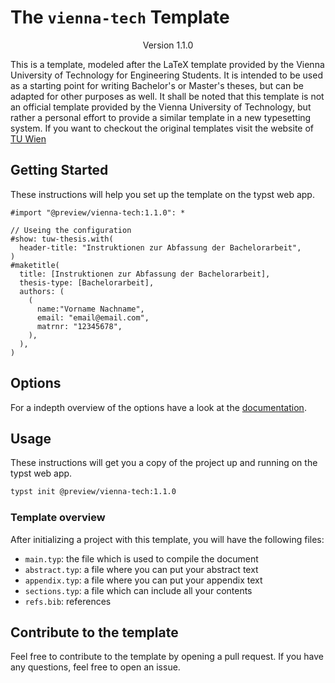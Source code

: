 # The `vienna-tech` Template
<div align="center">Version 1.1.0</div>

This is a template, modeled after the LaTeX template provided by the Vienna University of Technology for Engineering Students. It is intended to be used as a starting point for writing Bachelor's or Master's theses, but can be adapted for other purposes as well. It shall be noted that this template is not an official template provided by the Vienna University of Technology, but rather a personal effort to provide a similar template in a new typesetting system. If you want to checkout the original templates visit the website of [TU Wien](https://www.tuwien.at/cee/edvlabor/lehre/vorlagen) 


## Getting Started

These instructions will help you set up the template on the typst web app. 

```typ
#import "@preview/vienna-tech:1.1.0": *

// Useing the configuration
#show: tuw-thesis.with(
  header-title: "Instruktionen zur Abfassung der Bachelorarbeit",
)
#maketitle(
  title: [Instruktionen zur Abfassung der Bachelorarbeit],
  thesis-type: [Bachelorarbeit],
  authors: (
    (
      name:"Vorname Nachname",
      email: "email@email.com",
      matrnr: "12345678",
    ),
  ),
)
```

## Options

For a indepth overview of the options have a look at the [documentation].



## Usage

These instructions will get you a copy of the project up and running on the typst web app. 

```bash
typst init @preview/vienna-tech:1.1.0
```

### Template overview

After initializing a project with this template, you will have the following files:

- `main.typ`: the file which is used to compile the document
- `abstract.typ`: a file where you can put your abstract text
- `appendix.typ`: a file where you can put your appendix text
- `sections.typ`: a file which can include all your contents
- `refs.bib`: references

## Contribute to the template

Feel free to contribute to the template by opening a pull request. If you have any questions, feel free to open an issue.

[documentation]: https://github.com/npikall/vienna-tech/tree/main/docs/docs.pdf